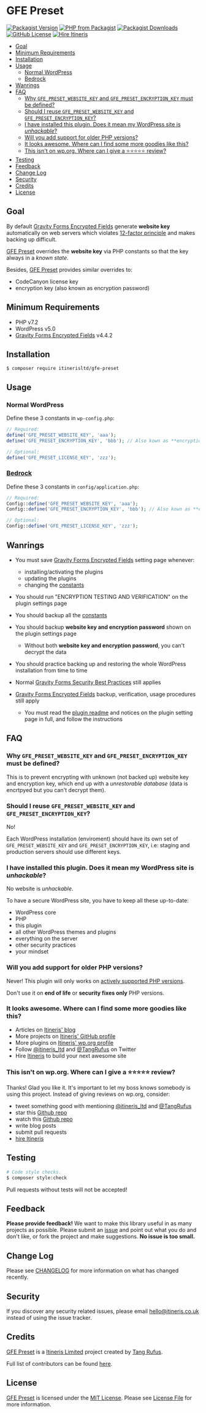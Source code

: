 # GFE Preset

[![Packagist Version](https://img.shields.io/packagist/v/itinerisltd/gfe-preset.svg)](https://packagist.org/packages/itinerisltd/gfe-preset)
[![PHP from Packagist](https://img.shields.io/packagist/php-v/itinerisltd/gfe-preset.svg)](https://packagist.org/packages/itinerisltd/gfe-preset)
[![Packagist Downloads](https://img.shields.io/packagist/dt/itinerisltd/gfe-preset.svg)](https://packagist.org/packages/itinerisltd/gfe-preset)
[![GitHub License](https://img.shields.io/github/license/itinerisltd/gfe-preset.svg)](https://github.com/ItinerisLtd/gfe-preset/blob/master/LICENSE)
[![Hire Itineris](https://img.shields.io/badge/Hire-Itineris-ff69b4.svg)](https://www.itineris.co.uk/contact/)

<!-- START doctoc generated TOC please keep comment here to allow auto update -->
<!-- DON'T EDIT THIS SECTION, INSTEAD RE-RUN doctoc TO UPDATE -->


- [Goal](#goal)
- [Minimum Requirements](#minimum-requirements)
- [Installation](#installation)
- [Usage](#usage)
  - [Normal WordPress](#normal-wordpress)
  - [Bedrock](#bedrock)
- [Wanrings](#wanrings)
- [FAQ](#faq)
  - [Why `GFE_PRESET_WEBSITE_KEY` and `GFE_PRESET_ENCRYPTION_KEY` must be defined?](#why-gfe_preset_website_key-and-gfe_preset_encryption_key-must-be-defined)
  - [Should I reuse `GFE_PRESET_WEBSITE_KEY` and `GFE_PRESET_ENCRYPTION_KEY`?](#should-i-reuse-gfe_preset_website_key-and-gfe_preset_encryption_key)
  - [I have installed this plugin. Does it mean my WordPress site is *unhackable*?](#i-have-installed-this-plugin-does-it-mean-my-wordpress-site-is-unhackable)
  - [Will you add support for older PHP versions?](#will-you-add-support-for-older-php-versions)
  - [It looks awesome. Where can I find some more goodies like this?](#it-looks-awesome-where-can-i-find-some-more-goodies-like-this)
  - [This isn't on wp.org. Where can I give a ⭐️⭐️⭐️⭐️⭐️ review?](#this-isnt-on-wporg-where-can-i-give-a-%EF%B8%8F%EF%B8%8F%EF%B8%8F%EF%B8%8F%EF%B8%8F-review)
- [Testing](#testing)
- [Feedback](#feedback)
- [Change Log](#change-log)
- [Security](#security)
- [Credits](#credits)
- [License](#license)

<!-- END doctoc generated TOC please keep comment here to allow auto update -->

## Goal

By default [Gravity Forms Encrypted Fields](https://codecanyon.net/item/gravity-forms-encrypted-fields/18564931) generate **website key** automatically on web servers which violates [12-factor principle](https://12factor.net/) and makes backing up difficult.

[GFE Preset](https://github.com/ItinerisLtd/gfe-preset) overrides the **website key** via PHP constants so that the key always in a *known state*.

Besides, [GFE Preset](https://github.com/ItinerisLtd/gfe-preset) provides similar overrides to:

- CodeCanyon license key
- encryption key (also known as encryption password)

## Minimum Requirements

- PHP v7.2
- WordPress v5.0
- [Gravity Forms Encrypted Fields](https://codecanyon.net/item/gravity-forms-encrypted-fields/18564931) v4.4.2

## Installation

```sh-session
$ composer require itinerisltd/gfe-preset
```

## Usage

### Normal WordPress

Define these 3 constants in `wp-config.php`:

```php
// Required:
define('GFE_PRESET_WEBSITE_KEY', 'aaa');
define('GFE_PRESET_ENCRYPTION_KEY', 'bbb'); // Also kown as **encryption password**

// Optional:
define('GFE_PRESET_LICENSE_KEY', 'zzz');
```

### [Bedrock](https://github.com/roots/bedrock)

Define these 3 constants in `config/application.php`:

```php
// Required:
Config::define('GFE_PRESET_WEBSITE_KEY', 'aaa');
Config::define('GFE_PRESET_ENCRYPTION_KEY', 'bbb'); // Also kown as **encryption password**

// Optional:
Config::define('GFE_PRESET_LICENSE_KEY', 'zzz');
```

## Wanrings

- You must save [Gravity Forms Encrypted Fields](https://codecanyon.net/item/gravity-forms-encrypted-fields/18564931) setting page whenever:
  - installing/activating the plugins
  - updating the plugins
  - changing the [constants](#usage)

- You should run "ENCRYPTION TESTING AND VERIFICATION" on the plugin settings page

- You should backup all the [constants](#usage)

- You should backup **website key and encryption password** shown on the plugin settings page
  - Without both **website key and encryption password**, you can't decrypt the data

- You should practice backing up and restoring the whole WordPress installation from time to time

- Normal [Gravity Forms Security Best Practices](https://docs.gravityforms.com/security/) still applies

- [Gravity Forms Encrypted Fields](https://codecanyon.net/item/gravity-forms-encrypted-fields/18564931) backup, verification, usage procedures still apply
  - You must read the [plugin readme](https://codecanyon.net/item/gravity-forms-encrypted-fields/18564931) and notices on the plugin setting page in full, and follow the instructions

## FAQ

### Why `GFE_PRESET_WEBSITE_KEY` and `GFE_PRESET_ENCRYPTION_KEY` must be defined?

This is to prevent encrypting with unknown (not backed up) website key and encryption key, which end up with a *unrestorable database* (data is encrtpyed but you can't decrypt them).

### Should I reuse `GFE_PRESET_WEBSITE_KEY` and `GFE_PRESET_ENCRYPTION_KEY`?

No!

Each WordPress installation (enviroment) should have its own set of `GFE_PRESET_WEBSITE_KEY` and `GFE_PRESET_ENCRYPTION_KEY`, i.e: staging and production servers should use different keys.

### I have installed this plugin. Does it mean my WordPress site is *unhackable*?

No website is *unhackable*.

To have a secure WordPress site, you have to keep all these up-to-date:

- WordPress core
- PHP
- this plugin
- all other WordPress themes and plugins
- everything on the server
- other security practices
- your mindset

### Will you add support for older PHP versions?

Never! This plugin will only works on [actively supported PHP versions](https://secure.php.net/supported-versions.php).

Don't use it on **end of life** or **security fixes only** PHP versions.

### It looks awesome. Where can I find some more goodies like this?

- Articles on [Itineris' blog](https://www.itineris.co.uk/blog/)
- More projects on [Itineris' GitHub profile](https://github.com/itinerisltd)
- More plugins on [Itineris' wp.org profile](https://profiles.wordpress.org/itinerisltd/#content-plugins)
- Follow [@itineris_ltd](https://twitter.com/itineris_ltd) and [@TangRufus](https://twitter.com/tangrufus) on Twitter
- Hire [Itineris](https://www.itineris.co.uk/services/) to build your next awesome site

### This isn't on wp.org. Where can I give a ⭐️⭐️⭐️⭐️⭐️ review?

Thanks! Glad you like it. It's important to let my boss knows somebody is using this project. Instead of giving reviews on wp.org, consider:

- tweet something good with mentioning [@itineris_ltd](https://twitter.com/itineris_ltd) and [@TangRufus](https://twitter.com/tangrufus)
- star this [Github repo](https://github.com/ItinerisLtd/gfe-preset)
- watch this [Github repo](https://github.com/ItinerisLtd/gfe-preset)
- write blog posts
- submit pull requests
- [hire Itineris](https://www.itineris.co.uk/services/)

## Testing

```bash
# Code style checks.
$ composer style:check
```

Pull requests without tests will not be accepted!

## Feedback

**Please provide feedback!** We want to make this library useful in as many projects as possible.
Please submit an [issue](https://github.com/ItinerisLtd/gfe-preset/issues/new) and point out what you do and don't like, or fork the project and make suggestions.
**No issue is too small.**

## Change Log

Please see [CHANGELOG](./CHANGELOG.md) for more information on what has changed recently.

## Security

If you discover any security related issues, please email [hello@itineris.co.uk](mailto:hello@itineris.co.uk) instead of using the issue tracker.

## Credits

[GFE Preset](https://github.com/ItinerisLtd/gfe-preset) is a [Itineris Limited](https://www.itineris.co.uk/) project created by [Tang Rufus](https://typist.tech).

Full list of contributors can be found [here](https://github.com/ItinerisLtd/gfe-preset/graphs/contributors).

## License

[GFE Preset](https://github.com/ItinerisLtd/gfe-preset) is licensed under the [MIT License](https://opensource.org/licenses/MIT).
Please see [License File](./LICENSE) for more information.
